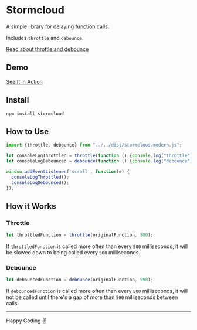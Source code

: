 # Stormcloud

A simple library for delaying function calls.

Includes `throttle` and `debounce`. 

[Read about throttle and debounce](https://css-tricks.com/debouncing-throttling-explained-examples/)

## Demo

[See It in Action](http://stormcloud.davidmiranda.info/demo/)

## Install

```
npm install stormcloud
```

## How to Use

```js
import {throttle, debounce} from "../../dist/stormcloud.modern.js";

let consoleLogThrottled = throttle(function () {console.log("throttle")}, 1000);
let consoleLogDebounced = debounce(function () {console.log("debounce")}, 1000);

window.addEventListener('scroll', function(e) {
  consoleLogThrottled();
  consoleLogDebounced();
});
```

## How it Works

### Throttle

```javascript
let throttledFunction = throttle(originalFunction, 500);
```

If `throttledFunction` is called more often than every `500` milliseconds, it will be slowed down to being called every `500` milliseconds.

### Debounce

```javascript
let debouncedFunction = debounce(originalFunction, 500);
```

If `debouncedFunction` is called more often than every `500` milliseconds, it will not be called until there's a gap of more than `500` milliseconds between calls.

---

Happy Coding ✌️